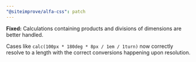 ```yaml
---
"@siteimprove/alfa-css": patch
---
```


**Fixed:** Calculations containing products and divisions of dimensions are better handled.

Cases like `calc(100px * 180deg * 8px / 1em / 1turn)` now correctly resolve to a length with the correct conversions happening upon resolution.
